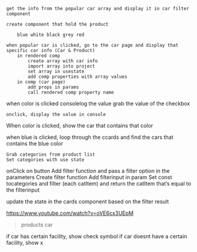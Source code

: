 <!-- car filter -->
    get the info from the popular car array and display it in car filter component

    create component that hold the product

        blue white black grey red


<!-- create flexible and dynamic header for each car -->
    when popular car is clicked, go to the car page and display that specific car info (Car & Product)
        in rendered comp
            create array with car info
            import array into project
            set array in usestate
            add comp properties with array values
        in comp (car page)
            add props in params
            call rendered comp property name

<!-- Car Filter in car search page (WATCH FREE CODE CAMP VID TODAY) -->

when color is clicked consolelog the value
    grab the value of the checkbox 
    
    onclick, display the value in console

When color is clicked, show the
car that contains that color

when blue is clicked, loop through the ccards and find the
cars that contains the blue color

<!-- filter component -->
    Grab categories from product list
	Set categories with use state
onClick on button
	Add filter function and pass a filter option in the parameters
Create filter function
	Add filterinput in param
Set const tocategories and filter (each catItem) and return  the catItem that’s equal to the filterinput 

update the state in the cards component based on the filter result

<!-- Go to car details page -->
https://www.youtube.com/watch?v=oVE6cx3UEpM 

   > products
   > car

<!-- displaying facilities -->

if car has certain facility, show check symbol
if car doesnt have a certain facility, show x